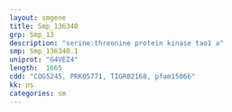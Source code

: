 ```yaml
---
layout: smgene
title: Smp_136340
grp: Smp_13
description: "serine:threonine protein kinase tao1 a"
smp: Smp_136340.1
uniprot: "G4VEZ4"
length:  1665
cdd: "COG5245, PRK05771, TIGR02168, pfam15066"
kk: ns
categories: sm
---
```

